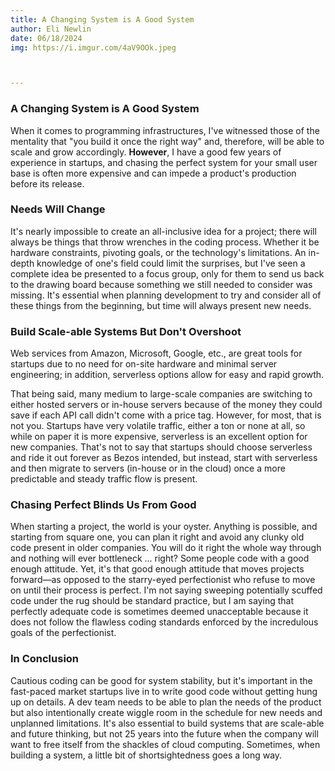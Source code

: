 ```yaml
---
title: A Changing System is A Good System
author: Eli Newlin
date: 06/18/2024
img: https://i.imgur.com/4aV9OOk.jpeg



---
```


### A Changing System is A Good System

When it comes to programming infrastructures, I've witnessed those of the mentality that "you build it once the right way" and, therefore, will be able to scale and grow accordingly. **However**, I have a good few years of experience in startups, and chasing the perfect system for your small user base is often more expensive and can impede a product's production before its release.

### Needs Will Change

It's nearly impossible to create an all-inclusive idea for a project; there will always be things that throw wrenches in the coding process. Whether it be hardware constraints, pivoting goals, or the technology's limitations. An in-depth knowledge of one's field could limit the surprises, but I've seen a complete idea be presented to a focus group, only for them to send us back to the drawing board because something we still needed to consider was missing. It's essential when planning development to try and consider all of these things from the beginning, but time will always present new needs.

### Build Scale-able Systems But Don't Overshoot

Web services from Amazon, Microsoft, Google, etc., are great tools for startups due to no need for on-site hardware and minimal server engineering; in addition, serverless options allow for easy and rapid growth.

That being said, many medium to large-scale companies are switching to either hosted servers or in-house servers because of the money they could save if each API call didn't come with a price tag. However, for most, that is not you. Startups have very volatile traffic, either a ton or none at all, so while on paper it is more expensive, serverless is an excellent option for new companies. That's not to say that startups should choose serverless and ride it out forever as Bezos intended, but instead, start with serverless and then migrate to servers (in-house or in the cloud) once a more predictable and steady traffic flow is present.


### Chasing Perfect Blinds Us From Good

When starting a project, the world is your oyster. Anything is possible, and starting from square one, you can plan it right and avoid any clunky old code present in older companies. You will do it right the whole way through and nothing will ever bottleneck ... right? Some people code with a good enough attitude. Yet, it's that good enough attitude that moves projects forward—as opposed to the starry-eyed perfectionist who refuse to move on until their process is perfect. I'm not saying sweeping potentially scuffed code under the rug should be standard practice, but I am saying that perfectly adequate code is sometimes deemed unacceptable because it does not follow the flawless coding standards enforced by the incredulous goals of the perfectionist.


### In Conclusion

Cautious coding can be good for system stability, but it's important in the fast-paced market startups live in to write good code without getting hung up on details. A dev team needs to be able to plan the needs of the product but also intentionally create wiggle room in the schedule for new needs and unplanned limitations. It's also essential to build systems that are scale-able and future thinking, but not 25 years into the future when the company will want to free itself from the shackles of cloud computing. Sometimes, when building a system, a little bit of shortsightedness goes a long way.




